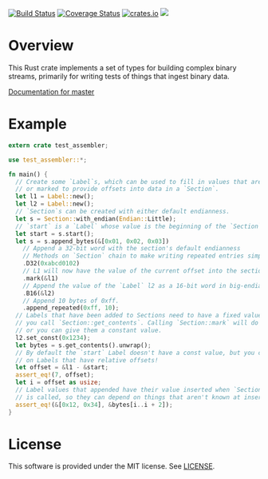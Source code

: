 [![Build Status](https://travis-ci.org/luser/rust-test-assembler.svg?branch=master)](https://travis-ci.org/luser/rust-test-assembler) [![Coverage Status](https://coveralls.io/repos/github/luser/rust-test-assembler/badge.svg?branch=master)](https://coveralls.io/github/luser/rust-test-assembler?branch=master) [![crates.io](https://img.shields.io/crates/v/test-assembler.svg)](https://crates.io/crates/test-assembler) [![](https://docs.rs/test-assembler/badge.svg)](https://docs.rs/test-assembler)

# Overview

This Rust crate implements a set of types for building complex binary streams, primarily for writing tests of things that ingest binary data.

[Documentation for master](http://luser.github.io/rust-project-docs/test-assembler/test_assembler/)

# Example

``` rust
extern crate test_assembler;

use test_assembler::*;

fn main() {
  // Create some `Label`s, which can be used to fill in values that aren't yet known,
  // or marked to provide offsets into data in a `Section`.
  let l1 = Label::new();
  let l2 = Label::new();
  // `Section`s can be created with either default endianness.
  let s = Section::with_endian(Endian::Little);
  // `start` is a `Label` whose value is the beginning of the `Section`'s data.
  let start = s.start();
  let s = s.append_bytes(&[0x01, 0x02, 0x03])
    // Append a 32-bit word with the section's default endianness
    // Methods on `Section` chain to make writing repeated entries simple!
    .D32(0xabcd0102)
    // L1 will now have the value of the current offset into the section.
    .mark(&l1)
    // Append the value of the `Label` l2 as a 16-bit word in big-endian
    .B16(&l2)
    // Append 10 bytes of 0xff.
    .append_repeated(0xff, 10);
  // Labels that have been added to Sections need to have a fixed value before
  // you call `Section::get_contents`. Calling `Section::mark` will do that,
  // or you can give them a constant value.
  l2.set_const(0x1234);
  let bytes = s.get_contents().unwrap();
  // By default the `start` Label doesn't have a const value, but you can do math
  // on Labels that have relative offsets!
  let offset = &l1 - &start;
  assert_eq!(7, offset);
  let i = offset as usize;
  // Label values that appended have their value inserted when `Section::get_contents`
  // is called, so they can depend on things that aren't known at insertion time.
  assert_eq!(&[0x12, 0x34], &bytes[i..i + 2]);
}
```

# License

This software is provided under the MIT license. See [LICENSE](LICENSE).
